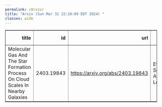 ```yaml
---
permalink: /Arxiv/
title: "Arxiv (Sun Mar 31 22:10:09 EDT 2024) "
classes: wide
---
```

<table border="1" class="dataframe">
  <thead>
    <tr style="text-align: right;">
      <th>title</th>
      <th>id</th>
      <th>url</th>
      <th>authors</th>
      <th>Local Authors</th>
    </tr>
  </thead>
  <tbody>
    <tr>
      <td>Molecular Gas And The Star Formation Process On Cloud Scales In Nearby   Galaxies</td>
      <td>2403.19843</td>
      <td><a href="https://arxiv.org/abs/2403.19843" target="_blank">https://arxiv.org/abs/2403.19843</a></td>
      <td>Eva Schinnerer, Adam K. Leroy</td>
      <td>Adam Leroy</td>
    </tr>
  </tbody>
</table>